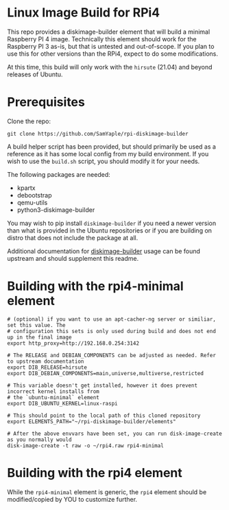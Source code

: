# Linux Image Build for RPi4

This repo provides a diskimage-builder element that will build a minimal
Raspberry PI 4 image. Technically this element should work for the Raspberry PI
3 as-is, but that is untested and out-of-scope. If you plan to use this for
other versions than the RPi4, expect to do some modifications.

At this time, this build will only work with the `hirsute` (21.04) and beyond
releases of Ubuntu.

# Prerequisites
Clone the repo:

    git clone https://github.com/SamYaple/rpi-diskimage-builder

A build helper script has been provided, but should primarily be used as a
reference as it has some local config from my build environment. If you wish to
use the `build.sh` script, you should modify it for your needs.

The following packages are needed:

 - kpartx
 - debootstrap
 - qemu-utils
 - python3-diskimage-builder

You may wish to pip install `diskimage-builder` if you need a newer version 
than what is provided in the Ubuntu repositories or if you are building on
distro that does not include the package at all.

Additional documentation for
[diskimage-builder](https://docs.openstack.org/diskimage-builder/latest/user_guide/building_an_image.html)
usage can be found upstream and should supplement this readme.

# Building with the rpi4-minimal element

    # (optional) if you want to use an apt-cacher-ng server or similiar, set this value. The
    # configuration this sets is only used during build and does not end up in the final image
    export http_proxy=http://192.168.0.254:3142
    
    # The RELEASE and DEBIAN_COMPONENTS can be adjusted as needed. Refer to upstream documentation
    export DIB_RELEASE=hirsute
    export DIB_DEBIAN_COMPONENTS=main,universe,multiverse,restricted
    
    # This variable doesn't get installed, however it does prevent incorrect kernel installs from
    # the `ubuntu-minimal` element
    export DIB_UBUNTU_KERNEL=linux-raspi
    
    # This should point to the local path of this cloned repository
    export ELEMENTS_PATH="~/rpi-diskimage-builder/elements"
    
    # After the above envvars have been set, you can run disk-image-create as you normally would
    disk-image-create -t raw -o ~/rpi4.raw rpi4-minimal

# Building with the rpi4 element

While the `rpi4-minimal` element is generic, the `rpi4` element should be
modified/copied by YOU to customize further.
